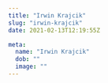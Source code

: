 ```yaml
---
title: "Irwin Krajcik"
slug: "irwin-krajcik"
date: 2021-02-13T12:19:55Z

meta:
  name: "Irwin Krajcik"
  dob: ""
  image: ""
---
```


